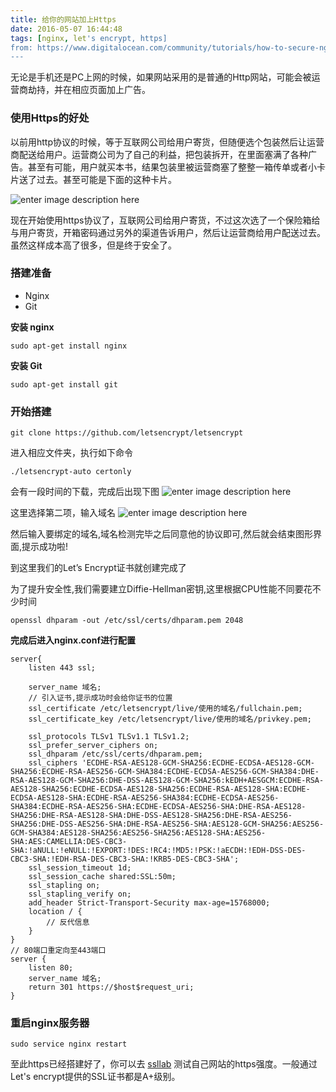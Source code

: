 ```yaml
---
title: 给你的网站加上Https
date: 2016-05-07 16:44:48
tags: [nginx, let's encrypt, https]
from: https://www.digitalocean.com/community/tutorials/how-to-secure-nginx-with-let-s-encrypt-on-ubuntu-14-04
---
```


无论是手机还是PC上网的时候，如果网站采用的是普通的Http网站，可能会被运营商劫持，并在相应页面加上广告。

<!-- more -->

### 使用Https的好处

以前用http协议的时候，等于互联网公司给用户寄货，但随便选个包装然后让运营商配送给用户。运营商公司为了自己的利益，把包装拆开，在里面塞满了各种广告。甚至有可能，用户就买本书，结果包装里被运营商塞了整整一箱传单或者小卡片送了过去。甚至可能是下面的这种卡片。

![enter image description here](http://r6.loli.io/BjMR7b.png)

现在开始使用https协议了，互联网公司给用户寄货，不过这次选了一个保险箱给与用户寄货，开箱密码通过另外的渠道告诉用户，然后让运营商给用户配送过去。虽然这样成本高了很多，但是终于安全了。

### 搭建准备

- Nginx
- Git

**安装 nginx**

```
sudo apt-get install nginx
```

**安装 Git**

```
sudo apt-get install git
```

### 开始搭建

```
git clone https://github.com/letsencrypt/letsencrypt
```

进入相应文件夹，执行如下命令

```
./letsencrypt-auto certonly
```

会有一段时间的下载，完成后出现下图
![enter image description here](https://scarletmu.b0.upaiyun.com/blog/7524c1924522dcdf47190ebef0db5afc.png)

这里选择第二项，输入域名
![enter image description here](https://scarletmu.b0.upaiyun.com/blog/67aa65fd8990649bf5a251494a53e33c.png)

然后输入要绑定的域名,域名检测完毕之后同意他的协议即可,然后就会结束图形界面,提示成功啦!

到这里我们的Let’s Encrypt证书就创建完成了

为了提升安全性,我们需要建立Diffie-Hellman密钥,这里根据CPU性能不同要花不少时间

```
openssl dhparam -out /etc/ssl/certs/dhparam.pem 2048
```

**完成后进入nginx.conf进行配置**

```
server{
    listen 443 ssl;
    
    server_name 域名;
    // 引入证书,提示成功时会给你证书的位置
    ssl_certificate /etc/letsencrypt/live/使用的域名/fullchain.pem;
    ssl_certificate_key /etc/letsencrypt/live/使用的域名/privkey.pem;
        
    ssl_protocols TLSv1 TLSv1.1 TLSv1.2;
    ssl_prefer_server_ciphers on;
    ssl_dhparam /etc/ssl/certs/dhparam.pem;
    ssl_ciphers 'ECDHE-RSA-AES128-GCM-SHA256:ECDHE-ECDSA-AES128-GCM-SHA256:ECDHE-RSA-AES256-GCM-SHA384:ECDHE-ECDSA-AES256-GCM-SHA384:DHE-RSA-AES128-GCM-SHA256:DHE-DSS-AES128-GCM-SHA256:kEDH+AESGCM:ECDHE-RSA-AES128-SHA256:ECDHE-ECDSA-AES128-SHA256:ECDHE-RSA-AES128-SHA:ECDHE-ECDSA-AES128-SHA:ECDHE-RSA-AES256-SHA384:ECDHE-ECDSA-AES256-SHA384:ECDHE-RSA-AES256-SHA:ECDHE-ECDSA-AES256-SHA:DHE-RSA-AES128-SHA256:DHE-RSA-AES128-SHA:DHE-DSS-AES128-SHA256:DHE-RSA-AES256-SHA256:DHE-DSS-AES256-SHA:DHE-RSA-AES256-SHA:AES128-GCM-SHA256:AES256-GCM-SHA384:AES128-SHA256:AES256-SHA256:AES128-SHA:AES256-SHA:AES:CAMELLIA:DES-CBC3-SHA:!aNULL:!eNULL:!EXPORT:!DES:!RC4:!MD5:!PSK:!aECDH:!EDH-DSS-DES-CBC3-SHA:!EDH-RSA-DES-CBC3-SHA:!KRB5-DES-CBC3-SHA';
    ssl_session_timeout 1d;
    ssl_session_cache shared:SSL:50m;
    ssl_stapling on;
    ssl_stapling_verify on;
    add_header Strict-Transport-Security max-age=15768000;
    location / {
        // 反代信息
    }
}
// 80端口重定向至443端口
server {
    listen 80;
    server_name 域名;
    return 301 https://$host$request_uri;
}
```

### 重启nginx服务器

```
sudo service nginx restart
```

至此https已经搭建好了，你可以去 [ssllab](https://www.ssllabs.com/ssltest/analyze.html) 测试自己网站的https强度。一般通过Let's encrypt提供的SSL证书都是A+级别。
